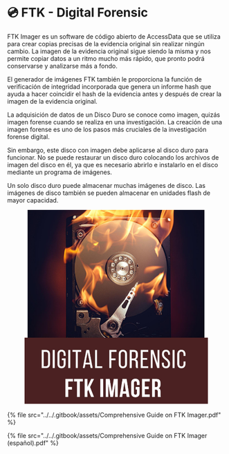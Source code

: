 # 💿 FTK - Digital Forensic

FTK Imager es un software de código abierto de AccessData que se utiliza para crear copias precisas de la evidencia original sin realizar ningún cambio. La imagen de la evidencia original sigue siendo la misma y nos permite copiar datos a un ritmo mucho más rápido, que pronto podrá conservarse y analizarse más a fondo.&#x20;

El generador de imágenes FTK también le proporciona la función de verificación de integridad incorporada que genera un informe hash que ayuda a hacer coincidir el hash de la evidencia antes y después de crear la imagen de la evidencia original.

La adquisición de datos de un Disco Duro se conoce como imagen, quizás imagen forense cuando se realiza en una investigación. La creación de una imagen forense es uno de los pasos más cruciales de la investigación forense digital.

Sin embargo, este disco con imagen debe aplicarse al disco duro para funcionar. No se puede restaurar un disco duro colocando los archivos de imagen del disco en él, ya que es necesario abrirlo e instalarlo en el disco mediante un programa de imágenes.

Un solo disco duro puede almacenar muchas imágenes de disco. Las imágenes de disco también se pueden almacenar en unidades flash de mayor capacidad.

<figure><img src="../../.gitbook/assets/Comprehensive-Guide-on-FTK-Imager-pdf.png" alt=""><figcaption></figcaption></figure>



{% file src="../../.gitbook/assets/Comprehensive Guide on FTK Imager.pdf" %}



{% file src="../../.gitbook/assets/Comprehensive Guide on FTK Imager (español).pdf" %}
